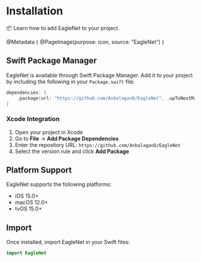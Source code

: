 # Installation

📦 Learn how to add EagleNet to your project.

@Metadata {
   @PageImage(purpose: icon, source: "EagleNet")
}

## Swift Package Manager

EagleNet is available through Swift Package Manager. Add it to your project by including the following in your `Package.swift` file:

```swift
dependencies: [
    .package(url: "https://github.com/AnbalaganD/EagleNet", .upToNextMajor(from: "1.0.8"))
]
```

### Xcode Integration

1. Open your project in Xcode
2. Go to **File** → **Add Package Dependencies**
3. Enter the repository URL: `https://github.com/AnbalaganD/EagleNet`
4. Select the version rule and click **Add Package**

## Platform Support

EagleNet supports the following platforms:

- iOS 15.0+
- macOS 12.0+
- tvOS 15.0+

## Import

Once installed, import EagleNet in your Swift files:

```swift
import EagleNet
```
